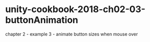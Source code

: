 # unity-cookbook-2018-ch02-03-buttonAnimation
chapter 2 - example 3 - animate button sizes when mouse over
